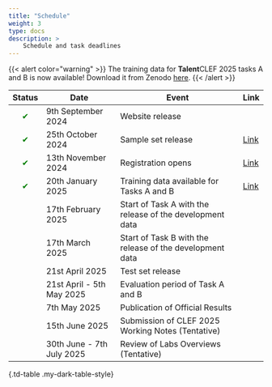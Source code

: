 ```yaml
---
title: "Schedule"
weight: 3
type: docs
description: >
    Schedule and task deadlines
---
```


{{< alert color="warning" >}}<i class="fas fa-exclamation-triangle"></i> The training data for <strong>Talent</strong>CLEF 2025 tasks A and B is now available! Download it from Zenodo [here](https://doi.org/10.5281/zenodo.14002665).
{{< /alert >}}

| Status | Date                            | Event                                                       | Link |
|--------|---------------------------------|-------------------------------------------------------------|------|
|<div style="text-align: center; color: green;">&#10004;</div> | 9th September 2024 | Website release |  |
|<div style="text-align: center; color: green;">&#10004;</div> | 25th October 2024               | Sample set  release                                    | [Link](https://doi.org/10.5281/zenodo.14002665) |
|<div style="text-align: center; color: green;">&#10004;</div> | 13th November 2024              | Registration opens                                           | [Link](https://clef2025-labs-registration.dei.unipd.it/) |
|<div style="text-align: center; color: green;">&#10004;</div> | 20th January 2025               | Training data available for Tasks A and B                    |  [Link](https://doi.org/10.5281/zenodo.14002665) |
|        | 17th February 2025              | Start of Task A with the release of the development data     |  |
|        | 17th March 2025                 | Start of Task B with the release of the development data     |  | 
|        | 21st April 2025                     | Test set release    |  | 
|        | 21st April - 5th May 2025       | Evaluation period of Task A and B                            |  | 
|        | 7th May 2025                    | Publication of Official Results                              |  | 
|        | 15th June 2025                  | Submission of CLEF 2025 Working Notes (Tentative)             |  | 
|        | 30th June - 7th July 2025       | Review of Labs Overviews (Tentative)                         |   | 

{.td-table  .my-dark-table-style}

